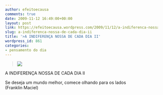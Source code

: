 ```yaml
---
author: efeitoecausa
comments: true
date: 2009-11-12 16:49:00+00:00
layout: post
link: https://efeitoecausa.wordpress.com/2009/11/12/a-indiferenca-nossa-de-cada-dia-ii/
slug: a-indiferenca-nossa-de-cada-dia-ii
title: '>A INDIFERENÇA NOSSA DE CADA DIA II'
wordpress_id: 861
categories:
- pensamento do dia
---
```


>[![](http://efeitoecausa.files.wordpress.com/2009/11/indiferenc3a7a.jpg?w=300)](http://efeitoecausa.files.wordpress.com/2009/11/indiferenc3a7a.jpg?w=300)  
  
A INDIFERENÇA NOSSA DE CADA DIA II    
  
Se deseja um mundo melhor, comece olhando para os lados  
(Franklin Maciel)
